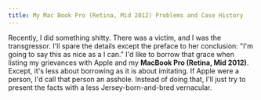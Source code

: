 ```yaml
---
title: My Mac Book Pro (Retina, Mid 2012) Problems and Case History
---
```


Recently, I did something shitty. There was a victim, and I was the transgressor. I'll spare the details except the preface to her conclusion: "I'm going to say this as nice as a I can." I'd like to borrow that grace when listing my grievances with Apple and my **MacBook Pro (Retina, Mid 2012)**. Except, it's less about borrowing as it is about imitating. If Apple were a person, I'd call that person an asshole. Instead of doing that, I'll just try to present the facts with a  less Jersey-born-and-bred vernacular.  

